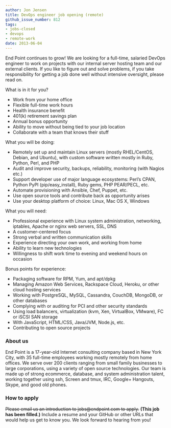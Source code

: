 ```yaml
---
author: Jon Jensen
title: DevOps engineer job opening (remote)
github_issue_number: 812
tags:
- jobs-closed
- devops
- remote-work
date: 2013-06-04
---
```


End Point continues to grow! We are looking for a full-time, salaried DevOps engineer to work on projects with our internal server hosting team and our external clients. If you like to figure out and solve problems, if you take responsibility for getting a job done well without intensive oversight, please read on.

What is in it for you?

- Work from your home office
- Flexible full-time work hours
- Health insurance benefit
- 401(k) retirement savings plan
- Annual bonus opportunity
- Ability to move without being tied to your job location
- Collaborate with a team that knows their stuff

What you will be doing:

- Remotely set up and maintain Linux servers (mostly RHEL/CentOS, Debian, and Ubuntu), with custom software written mostly in Ruby, Python, Perl, and PHP
- Audit and improve security, backups, reliability, monitoring (with Nagios etc.)
- Support developer use of major language ecosystems: Perl’s CPAN, Python PyPI (pip/easy_install), Ruby gems, PHP PEAR/PECL, etc.
- Automate provisioning with Ansible, Chef, Puppet, etc.
- Use open source tools and contribute back as opportunity arises
- Use your desktop platform of choice: Linux, Mac OS X, Windows

What you will need:

- Professional experience with Linux system administration, networking, iptables, Apache or nginx web servers, SSL, DNS
- A customer-centered focus
- Strong verbal and written communication skills
- Experience directing your own work, and working from home
- Ability to learn new technologies
- Willingness to shift work time to evening and weekend hours on occasion

Bonus points for experience:

- Packaging software for RPM, Yum, and apt/dpkg
- Managing Amazon Web Services, Rackspace Cloud, Heroku, or other cloud hosting services
- Working with PostgreSQL, MySQL, Cassandra, CouchDB, MongoDB, or other databases
- Complying with or auditing for PCI and other security standards
- Using load balancers, virtualization (kvm, Xen, VirtualBox, VMware), FC or iSCSI SAN storage
- With JavaScript, HTML/CSS, Java/JVM, Node.js, etc.
- Contributing to open source projects

### About us

End Point is a 17-year-old Internet consulting company based in New York City, with 35 full-time employees working mostly remotely from home offices. We serve over 200 clients ranging from small family businesses to large corporations, using a variety of open source technologies. Our team is made up of strong ecommerce, database, and system administration talent, working together using ssh, Screen and tmux, IRC, Google+ Hangouts, Skype, and good old phones.

### How to apply

~~Please email us an introduction to jobs&#x40;endpoint.com to apply.~~
**(This job has been filled.)**
Include a resume and your GitHub or other URLs that would help us get to know you. We look forward to hearing from you!
